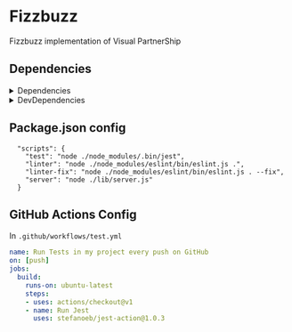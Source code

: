 # Fizzbuzz
Fizzbuzz implementation of Visual PartnerShip

## Dependencies

<details>
<summary>Dependencies </summary>
Express
  
- Istallation 
  
```
npm i express -S
```
</details>


<details>
<summary>DevDependencies </summary>
Eslint
  
- Installation
  
```
npm install eslint --save-dev
```

- Configuration file generation
  
```
npm init @eslint/config
```
  
- Eslint rules

```
module.exports = {
    "env": {
        "browser": true,
        "commonjs": true,
        "es2021": true,
        "jest": true
    },
    "extends": "eslint:recommended",
    "parserOptions": {
        "ecmaVersion": "latest"
    },
    "rules": {
        indent: ["error", 4],
        "linebreak-style": ["error", "unix"],
        quotes: ["error", "double"],
        semi: ["error", "always"]
    }
};
```
 
Jest
  
- Installation
  
```
npm install jest@26.6.0 --save-dev
```
 
</details>

## Package.json config

```
  "scripts": {
    "test": "node ./node_modules/.bin/jest",
    "linter": "node ./node_modules/eslint/bin/eslint.js .",
    "linter-fix": "node ./node_modules/eslint/bin/eslint.js . --fix",
    "server": "node ./lib/server.js"
  }
```

## GitHub Actions Config

In  `.github/workflows/test.yml`

```yml
name: Run Tests in my project every push on GitHub
on: [push]
jobs:
  build:
    runs-on: ubuntu-latest
    steps:
    - uses: actions/checkout@v1
    - name: Run Jest
      uses: stefanoeb/jest-action@1.0.3
```
